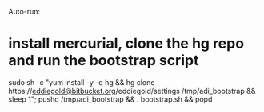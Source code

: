 Auto-run:
# install mercurial, clone the hg repo and run the bootstrap script
sudo sh -c "yum install -y -q hg && hg clone https://eddiegold@bitbucket.org/eddiegold/settings /tmp/adi_bootstrap && sleep 1";  pushd /tmp/adi_bootstrap && . bootstrap.sh && popd
